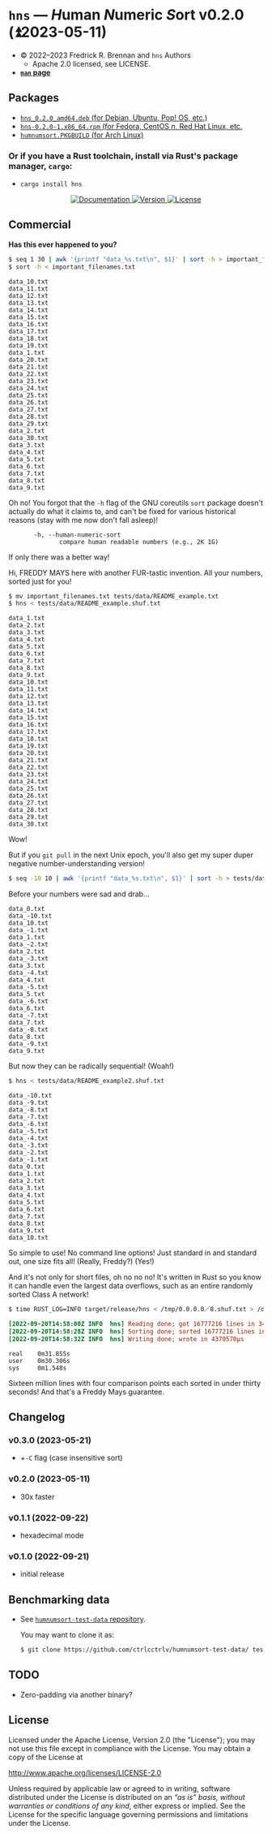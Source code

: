 # `hns` — *H*uman *N*umeric *S*ort v0.2.0 (⏫︎2023-05-11)

* © 2022–2023 Fredrick R. Brennan and `hns` Authors
    * Apache 2.0 licensed, see LICENSE.  
* [**`man` page**](http://copypaste.wtf/humnumsort/doc/hns.1.html)

## Packages

* [`hns_0.2.0_amd64.deb` (for Debian, Ubuntu, Pop! OS, etc.)](https://github.com/ctrlcctrlv/humnumsort/releases/download/v0.2.0/hns_0.2.0_amd64.deb)
* [`hns-0.2.0-1.x86_64.rpm` (for Fedora, CentOS _n_, Red Hat Linux, etc.](https://github.com/ctrlcctrlv/humnumsort/releases/download/v0.2.0/hns-0.2.0-1.x86_64.rpm)
* [`humnumsort.PKGBUILD` (for Arch Linux)](dist/aur/PKGBUILD)

### Or if you have a Rust toolchain, install via Rust's package manager, `cargo`:

* `cargo install hns`

<div align="center">
  <a href="https://docs.rs/humnum">
    <img src="https://docs.rs/humnum/badge.svg" alt="Documentation">
  </a>
  <a href="https://crates.io/crates/hns">
    <img src="https://img.shields.io/crates/v/hns.svg" alt="Version">
  </a>
  <a href="https://github.com/ctrlcctrlv/humnumsort/blob/main/LICENSE">
    <img src="https://img.shields.io/crates/l/hns.svg" alt="License">
  </a>
</div>

## Commercial

**Has this ever happened to you?**

```bash
$ seq 1 30 | awk '{printf "data_%s.txt\n", $1}' | sort -h > important_filenames.txt
$ sort -h < important_filenames.txt
```

```
data_10.txt
data_11.txt
data_12.txt
data_13.txt
data_14.txt
data_15.txt
data_16.txt
data_17.txt
data_18.txt
data_19.txt
data_1.txt
data_20.txt
data_21.txt
data_22.txt
data_23.txt
data_24.txt
data_25.txt
data_26.txt
data_27.txt
data_28.txt
data_29.txt
data_2.txt
data_30.txt
data_3.txt
data_4.txt
data_5.txt
data_6.txt
data_7.txt
data_8.txt
data_9.txt
```

Oh no! You forgot that the `-h` flag of the GNU coreutils `sort` package doesn't actually do what it claims to, and can't be fixed for various historical reasons (stay with me now don't fall asleep)!

```
       -h, --human-numeric-sort
              compare human readable numbers (e.g., 2K 1G)
```

If only there was a better way!

Hi, FREDDY MAYS here with another FUR-tastic invention. All your numbers, sorted just for you!

```bash
$ mv important_filenames.txt tests/data/README_example.txt
$ hns < tests/data/README_example.shuf.txt
```
```
data_1.txt
data_2.txt
data_3.txt
data_4.txt
data_5.txt
data_6.txt
data_7.txt
data_8.txt
data_9.txt
data_10.txt
data_11.txt
data_12.txt
data_13.txt
data_14.txt
data_15.txt
data_16.txt
data_17.txt
data_18.txt
data_19.txt
data_20.txt
data_21.txt
data_22.txt
data_23.txt
data_24.txt
data_25.txt
data_26.txt
data_27.txt
data_28.txt
data_29.txt
data_30.txt
```

Wow!

But if you `git pull` in the next Unix epoch, you'll also get my super duper negative number-understanding version!

```bash
$ seq -10 10 | awk '{printf "data_%s.txt\n", $1}' | sort -h > tests/data/README_example2.shuf.txt
```

Before your numbers were sad and drab…

```
data_0.txt
data_-10.txt
data_10.txt
data_-1.txt
data_1.txt
data_-2.txt
data_2.txt
data_-3.txt
data_3.txt
data_-4.txt
data_4.txt
data_-5.txt
data_5.txt
data_-6.txt
data_6.txt
data_-7.txt
data_7.txt
data_-8.txt
data_8.txt
data_-9.txt
data_9.txt
```

But now they can be radically sequential! (Woah!)

```bash
$ hns < tests/data/README_example2.shuf.txt
```
```
data_-10.txt
data_-9.txt
data_-8.txt
data_-7.txt
data_-6.txt
data_-5.txt
data_-4.txt
data_-3.txt
data_-2.txt
data_-1.txt
data_0.txt
data_1.txt
data_2.txt
data_3.txt
data_4.txt
data_5.txt
data_6.txt
data_7.txt
data_8.txt
data_9.txt
data_10.txt
```

So simple to use! No command line options! Just standard in and standard out, one size fits all! (Really, Freddy?) (Yes!)

And it's not only for short files, oh no no no! It's written in Rust so you know it can handle even the largest data overflows, such as an entire randomly sorted Class A network!

```bash
$ time RUST_LOG=INFO target/release/hns < /tmp/0.0.0.0／8.shuf.txt > /dev/null
```
```ini
[2022-09-20T14:58:00Z INFO  hns] Reading done; got 16777216 lines in 348513µs
[2022-09-20T14:58:28Z INFO  hns] Sorting done; sorted 16777216 lines in 27122184µs
[2022-09-20T14:58:32Z INFO  hns] Writing done; wrote in 4370570µs
```
```
real    0m31.855s
user    0m30.306s
sys     0m1.548s
```

Sixteen million lines with four comparison points each sorted in under thirty seconds! And that's a Freddy Mays guarantee.

## Changelog

### v0.3.0 (2023-05-21)

- +`-C` flag (case insensitive sort)

### v0.2.0 (2023-05-11)

- 30x faster

### v0.1.1 (2022-09-22)

- hexadecimal mode

### v0.1.0 (2022-09-21)

- initial release

## Benchmarking data

* See [`humnumsort-test-data` repository](https://github.com/ctrlcctrlv/humnumsort-test-data/).

    You may want to clone it as:

    ```bash
    $ git clone https://github.com/ctrlcctrlv/humnumsort-test-data/ tests/data/expensive
    ```

## TODO

* Zero-padding via another binary?

## License

Licensed under the Apache License, Version 2.0 (the "License");
you may not use this file except in compliance with the License.
You may obtain a copy of the License at

   <http://www.apache.org/licenses/LICENSE-2.0>

Unless required by applicable law or agreed to in writing, software
distributed under the License is distributed on an _“as is” basis,
without warranties or conditions of any kind_, either express or implied.
See the License for the specific language governing permissions and
limitations under the License.
